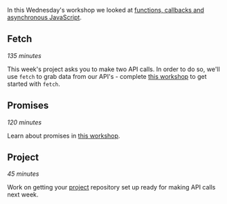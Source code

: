 In this Wednesday's workshop we looked at [functions, callbacks and asynchronous JavaScript](https://learn.foundersandcoders.com/workshops/functions-callbacks-async/).

## Fetch

_135 minutes_

This week's project asks you to make two API calls. In order to do so, we'll use `fetch` to grab data from our API's - complete [this workshop](https://learn.foundersandcoders.com/workshops/learn-fetch/) to get started with `fetch`.

## Promises

_120 minutes_

Learn about promises in [this workshop](https://learn.foundersandcoders.com/workshops/promise-practice/).

## Project

_45 minutes_

Work on getting your [project](project.md) repository set up ready for making API calls next week.
